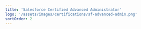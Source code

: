 ```yaml
---
title: 'Salesforce Certified Advanced Administrator'
logo: '/assets/images/certifications/sf-advanced-admin.png'
sortOrder: 2
---
```

